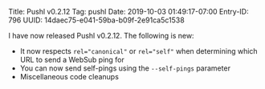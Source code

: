 Title: Pushl v0.2.12
Tag: pushl
Date: 2019-10-03 01:49:17-07:00
Entry-ID: 796
UUID: 14daec75-e041-59ba-b09f-2e91ca5c1538

I have now released Pushl v0.2.12. The following is new:

* It now respects `rel="canonical"` or `rel="self"` when determining which URL to send a WebSub ping for
* You can now send self-pings using the `--self-pings` parameter
* Miscellaneous code cleanups

